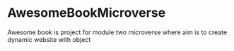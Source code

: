 # AwesomeBookMicroverse
Awesome book is project for module two microverse where aim is to create dynamic website with object
